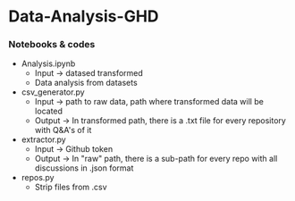 # Data-Analysis-GHD

### Notebooks & codes ###
- Analysis.ipynb
  - Input -> datased transformed
  - Data analysis from datasets
- csv_generator.py
  - Input -> path to raw data, path where transformed data will be located
  - Output -> In transformed path, there is a .txt file for every repository with Q&A's of it
- extractor.py
  - Input -> Github token
  - Output -> In "raw" path, there is a sub-path for every repo with all discussions in .json format
- repos.py
  - Strip files from .csv

